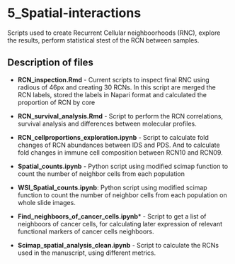 # 5_Spatial-interactions


Scripts used to create Recurrent Cellular neighboorhoods (RNC), explore the results, perform statistical stest of the RCN between samples.

## Description of files

- **RCN_inspection.Rmd**  - Current scripts to inspect final RNC using radious of 46px and creating 30 RCNs. In this script are merged the RCN labels,  stored the labels in Napari format and calculated the proportion of RCN by core

- **RCN_survival_analysis.Rmd** - Script to perform the RCN correlations, survival analysis and differences between molecular profiles.
  
- **RCN_cellproportions_exploration.ipynb** - Script to calculate fold changes of RCN abundances between IDS and PDS. And to calculate fold changes in immune cell composition between RCN10 and RCN09.

- **Spatial_counts.ipynb** - Python script using modified scimap function to count the number of neighbor cells from each population 

- **WSI_Spatial_counts.ipynb**: Python script using modified scimap function to count the number of neighbor cells from each population on whole slide images.

- **Find_neighboors_of_cancer_cells.ipynb*** - Script to get a list of neighboors of cancer cells, for calculating later expression of relevant functional markers of cancer cells neighboors.

- **Scimap_spatial_analysis_clean.ipynb** - Script to calculate the RCNs used in the manuscript, using different metrics. 

